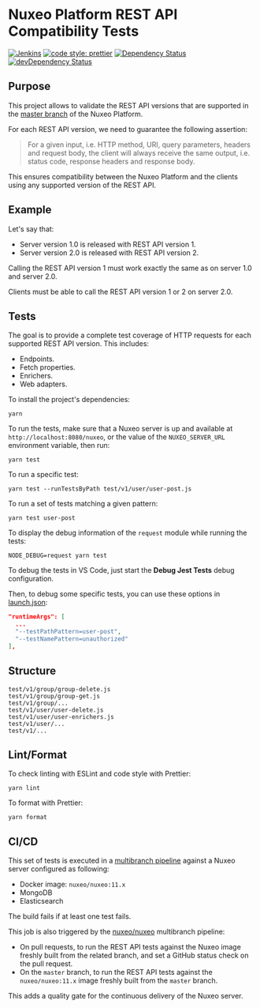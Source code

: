 # Nuxeo Platform REST API Compatibility Tests

[![Jenkins](https://jenkins.platform.dev.nuxeo.com/buildStatus/icon?job=nuxeo/rest-api-compatibility-tests/master)](https://jenkins.platform.dev.nuxeo.com/job/nuxeo/job/rest-api-compatibility-tests/job/master)
[![code style: prettier](https://img.shields.io/badge/code_style-prettier-ff69b4.svg?style=flat-square)](https://github.com/prettier/prettier)
[![Dependency Status](https://img.shields.io/david/nuxeo/rest-api-compatibility-tests.svg?style=flat-square)](https://david-dm.org/nuxeo/rest-api-compatibility-tests) [![devDependency Status](https://img.shields.io/david/dev/nuxeo/rest-api-compatibility-tests.svg?style=flat-square)](https://david-dm.org/nuxeo/rest-api-compatibility-tests#info=devDependencies)

## Purpose

This project allows to validate the REST API versions that are supported in the [master branch](https://github.com/nuxeo/nuxeo) of the Nuxeo Platform.

For each REST API version, we need to guarantee the following assertion:

> For a given input, i.e. HTTP method, URI, query parameters, headers and request body, the client will always receive the same output, i.e. status code, response headers and response body.

This ensures compatibility between the Nuxeo Platform and the clients using any supported version of the REST API.

## Example

Let's say that:

- Server version 1.0 is released with REST API version 1.
- Server version 2.0 is released with REST API version 2.

Calling the REST API version 1 must work exactly the same as on server 1.0 and server 2.0.

Clients must be able to call the REST API version 1 or 2 on server 2.0.

## Tests

The goal is to provide a complete test coverage of HTTP requests for each supported REST API version. This includes:

- Endpoints.
- Fetch properties.
- Enrichers.
- Web adapters.

To install the project's dependencies:

```shell
yarn
```

To run the tests, make sure that a Nuxeo server is up and available at `http://localhost:8080/nuxeo`, or the value of the `NUXEO_SERVER_URL` environment variable, then run:

```shell
yarn test
```

To run a specific test:

```shell
yarn test --runTestsByPath test/v1/user/user-post.js
```

To run a set of tests matching a given pattern:

```shell
yarn test user-post
```

To display the debug information of the `request` module while running the tests:

```shell
NODE_DEBUG=request yarn test
```

To debug the tests in VS Code, just start the **Debug Jest Tests** debug configuration.

Then, to debug some specific tests, you can use these options in [launch.json](.vscode/launch.json):

```json
"runtimeArgs": [
  ...
  "--testPathPattern=user-post",
  "--testNamePattern=unauthorized"
],
```

## Structure

```shell
test/v1/group/group-delete.js
test/v1/group/group-get.js
test/v1/group/...
test/v1/user/user-delete.js
test/v1/user/user-enrichers.js
test/v1/user/...
test/v1/...
```

## Lint/Format

To check linting with ESLint and code style with Prettier:

```shell
yarn lint
```

To format with Prettier:

```shell
yarn format
```

## CI/CD

This set of tests is executed in a [multibranch pipeline](https://jenkins.platform.dev.nuxeo.com/job/nuxeo/job/rest-api-compatibility-tests/) against a Nuxeo server configured as following:

- Docker image: `nuxeo/nuxeo:11.x`
- MongoDB
- Elasticsearch

The build fails if at least one test fails.

This job is also triggered by the [nuxeo/nuxeo](https://jenkins.platform.dev.nuxeo.com/job/nuxeo/job/nuxeo/) multibranch pipeline:

- On pull requests, to run the REST API tests against the Nuxeo image freshly built from the related branch, and set a GitHub status check on the pull request.
- On the `master` branch, to run the REST API tests against the `nuxeo/nuxeo:11.x` image freshly built from the `master` branch.

This adds a quality gate for the continuous delivery of the Nuxeo server.
